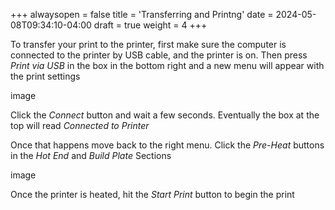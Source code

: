 +++
alwaysopen = false
title = 'Transferring and Printng'
date = 2024-05-08T09:34:10-04:00
draft = true
weight = 4
+++

To transfer your print to the printer, first make sure the computer is connected to the printer by USB cable, and the printer is on. Then press *Print via USB* in the box in the bottom right and a new menu will appear with the print settings

image

Click the *Connect* button and wait a few seconds. Eventually the box at the top will read *Connected to Printer*

Once that happens move back to the right menu. Click the *Pre-Heat* buttons in the *Hot End* and *Build Plate* Sections

image

Once the printer is heated, hit the *Start Print* button to begin the print